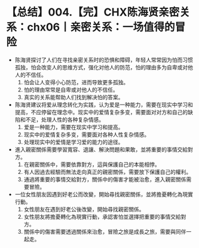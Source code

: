 # 【总结】004.【完】CHX陈海贤亲密关系：chx06丨亲密关系：一场值得的冒险

-   陈海贤探讨了人们在寻找亲密关系时的恐惧和障碍，年轻人常常因为怕而习惯孤独，怕会改变人的思维方式，强化对他人的防范，怕的理由多为自卑或对他人的不信任。
    1.  怕会让人变得小心防范，进而导致更多孤独。
    2.  怕的理由常常是自卑或对他人的不信任。
    3.  真实的关系能帮助人们找到解决怕的答案。
-   陈海贤建议将爱从理念转化为实践，认为爱是一种能力，需要在现实中学习和提高，不应停留在理念中。现实中的爱情复杂多变，需要面对对方和自己的缺陷和不足，处理人性的各种复杂情感。
    1.  爱是一种能力，需要在现实中学习和提高。
    2.  现实中的爱情复杂多变，需要面对各种人性复杂情感。
    3.  处理现实中的爱情是学习爱的能力的途径。
-   進入親密關係需要學習寬容、退讓、解決問題和果敢，並將重要的事情交給對方。
    1.  在親密關係中，需要依靠對方，這與保護自己的本能相悖。
    2.  有人因過去經驗而無法走向真正的親密關係，需要放下保護自己的權利。
    3.  通過將重要的事情交給對方，關係中的傷害才能被治愈，進入親密關係需要冒險。
-   一位女性朋友因遇到好老公而改變，開始尋找親密關係，並將擔憂轉化為現實行動。
    1.  女性朋友在遇到好老公後改變，開始尋找親密關係。
    2.  女性朋友將擔憂轉化為現實行動，承認害怕並選擇把重要的事情交給對方。
    3.  關係中的傷害需要透過關係來治愈，冒險之旅是成長之旅，需要與同伴一起走。